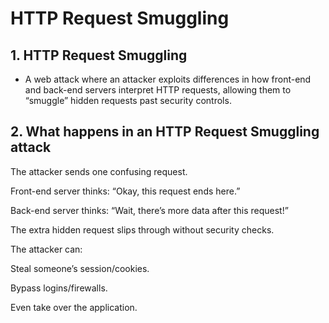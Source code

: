 # HTTP Request Smuggling

## 1. HTTP Request Smuggling
- A web attack where an attacker exploits differences in how front-end and back-end servers interpret HTTP requests, allowing them to “smuggle” hidden requests past security controls.

## 2. What happens in an HTTP Request Smuggling attack

The attacker sends one confusing request.

Front-end server thinks:
“Okay, this request ends here.”

Back-end server thinks:
“Wait, there’s more data after this request!”

The extra hidden request slips through without security checks.

The attacker can:

Steal someone’s session/cookies.

Bypass logins/firewalls.

Even take over the application.